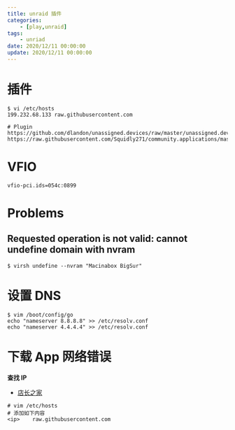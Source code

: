 ```yaml
---
title: unraid 插件
categories: 
	- [play,unraid]
tags:
	- unriad
date: 2020/12/11 00:00:00
update: 2020/12/11 00:00:00
---
```


# 插件

```shell
$ vi /etc/hosts
199.232.68.133 raw.githubusercontent.com

# Plugin
https://github.com/dlandon/unassigned.devices/raw/master/unassigned.devices.plg
https://raw.githubusercontent.com/Squidly271/community.applications/master/plugins/community.applications.plg
```

# VFIO

```shell
vfio-pci.ids=054c:0899
```

# Problems

## Requested operation is not valid: cannot undefine domain with nvram

```shell
$ virsh undefine --nvram "Macinabox BigSur"
```

# 设置 DNS

```shell
$ vim /boot/config/go
echo "nameserver 8.8.8.8" >> /etc/resolv.conf
echo "nameserver 4.4.4.4" >> /etc/resolv.conf
```

# 下载 App 网络错误

**查找 IP**

- [店长之家](https://ping.chinaz.com/raw.githubusercontent.com)

```shell
# vim /etc/hosts
# 添加如下内容
<ip>	raw.githubusercontent.com
```

